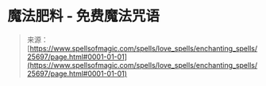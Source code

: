 <!--yml

category: 未分类

date: 2024-06-12 19:12:45

-->

# 魔法肥料 - 免费魔法咒语

> 来源：[https://www.spellsofmagic.com/spells/love_spells/enchanting_spells/25697/page.html#0001-01-01](https://www.spellsofmagic.com/spells/love_spells/enchanting_spells/25697/page.html#0001-01-01)
